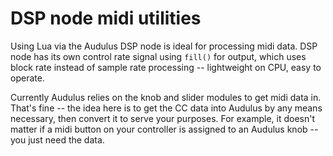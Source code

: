 # DSP node midi utilities

Using Lua via the Audulus DSP node is ideal for processing midi data. DSP node has its own control rate signal using `fill()` for output, which uses block rate instead of sample rate processing -- lightweight on CPU, easy to operate.

Currently Audulus relies on the knob and slider modules to get midi data in. That's fine -- the idea here is to get the CC data into Audulus by any means necessary, then convert it to serve your purposes. For example, it doesn't matter if a midi button on your controller is assigned to an Audulus knob -- you just need the data.
